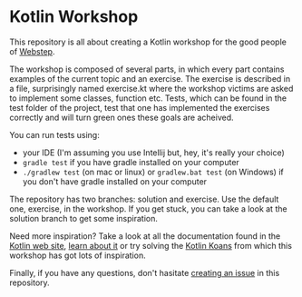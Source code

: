 # Kotlin Workshop

This repository is all about creating a Kotlin workshop for the good people of [Webstep](https://www.webstep.se/). 

The workshop is composed of several parts, in which every part contains examples of the current topic and an exercise. The exercise is described in a file, surprisingly named exercise.kt where the workshop victims are asked to implement some classes, function etc. Tests, which can be found in the test folder of the project, test that one has implemented the exercises correctly and will turn green ones these goals are acheived. 

You can run tests using:
- your IDE (I'm assuming you use Intellij but, hey, it's really your choice) 
- `gradle test` if you have gradle installed on your computer
- `./gradlew test` (on mac or linux) or `gradlew.bat test` (on Windows) if you don't have gradle installed on your computer

The repository has two branches: solution and exercise. Use the default one, exercise, in the workshop. If you get stuck, you can take a look at the solution branch to get some inspiration.

Need more inspiration? Take a look at all the documentation found in the [Kotlin web site](https://kotlinlang.org/), [learn about it](https://kotlinlang.org/docs/reference/) or try solving the [Kotlin Koans](https://kotlinlang.org/docs/tutorials/koans.html) from which this workshop has got lots of inspiration. 

Finally, if you have any questions, don't hasitate [creating an issue](https://github.com/uzilan/scalaworkshop/issues) in this repository.
